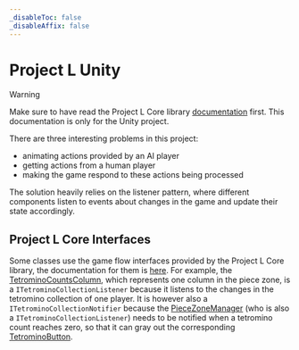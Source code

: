 ```yaml
---
_disableToc: false
_disableAffix: false
---
```


# Project L Unity

> [!WARNING]
> Make sure to have read the Project L Core library [documentation](https://couleslaw.github.io/Project-L/TechnicalDocs/core/index) first. This documentation is only for the Unity project.

There are three interesting problems in this project:

- animating actions provided by an AI player
- getting actions from a human player
- making the game respond to these actions being processed

The solution heavily relies on the listener pattern, where different components listen to events about changes in the game and update their state accordingly.

## Project L Core Interfaces

Some classes use the game flow interfaces provided by the Project L Core library, the documentation for them is [here](https://couleslaw.github.io/Project-L/ProjectLCoreDocs/html/N_ProjectLCore_GameLogic.htm). For example, the [TetrominoCountsColumn](xref:ProjectL.GameScene.PieceZone.TetrominoCountsColumn), which represents one column in the piece zone, is a `ITetrominoCollectionListener` because it listens to the changes in the tetromino collection of one player. It is however also a `ITetrominoCollectionNotifier` because the [PieceZoneManager](xref:ProjectL.GameScene.PieceZone.PieceZoneManager) (who is also a `ITetrominoCollectionListener`) needs to be notified when a tetromino count reaches zero, so that it can gray out the corresponding [TetrominoButton](xref:ProjectL.GameScene.PieceZone.TetrominoButton).
